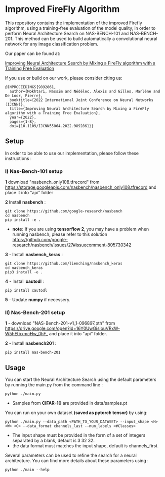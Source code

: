 ﻿# Improved FireFly Algorithm


This repository contains the implementation of the improved Firefly algorithm, using a training-free evaluation of the model quality, in order to perform Neural Architecture Search on NAS-BENCH-101 and NAS-BENCH-201. This method can be used to build automatically a  convolutional neural network for any image classification problem. 

Our paper can be found at:

[Improving Neural Architecture Search by Mixing a FireFly algorithm with a Training Free Evaluation](https://www.researchgate.net/publication/362293584_Improving_Neural_Architecture_Search_by_Mixing_a_FireFly_algorithm_with_a_Training_Free_Evaluation)

If you use or build on our work, please consider citing us:

```
@INPROCEEDINGS{9892861,
  author={Mokhtari, Nassim and Nédélec, Alexis and Gilles, Marlène and De Loor, Pierre},
  booktitle={2022 International Joint Conference on Neural Networks (IJCNN)}, 
  title={Improving Neural Architecture Search by Mixing a FireFly algorithm with a Training Free Evaluation}, 
  year={2022},
  pages={1-8},
  doi={10.1109/IJCNN55064.2022.9892861}}

```


## Setup
In order to be able to use our implementation, please follow these instructions :

### I) Nas-Bench-101 setup
**1** download "nasbench_only108.tfrecord" from https://storage.googleapis.com/nasbench/nasbench_only108.tfrecord and place it into "api" folder

**2** Install **nasbench** :

    git clone https://github.com/google-research/nasbench
    cd nasbench
    pip install -e .

* **note:** If you are using **tensorflow 2**,  you may have a problem when running nasbench, please refer to this solution  https://github.com/google-research/nasbench/issues/27#issuecomment-805730342

**3** - Install **nasbench_keras** :

    git clone https://github.com/lienching/nasbench_keras
    cd nasbench_keras
    pip3 install -e .

**4** - Install **xautodl** : 

	pip install xautodl

**5** - Update **numpy** if necessery.

### II) Nas-Bench-201 setup

**1** - download "NAS-Bench-201-v1_1-096897.pth" from https://drive.google.com/open?id=16Y0UwGisiouVRxW-W5hEtbxmcHw_0hF_ and place it into "api" folder.

**2** - Install **nasbench201** :

	pip install nas-bench-201 


## Usage
You can start the Neural Architecture Search using the default parameters by running the main.py from the command line :

	python ./main.py
* Samples from **CIFAR-10** are provided in data/samples.pt

You can run on your own dataset **(saved as pytorch tensor)** by using:

	python ./main.py --data_path <PATH_TO_YOUR_DATASET> --input_shape <H> <W> <C> --data_format channels_last --num_labels <#Classes>
* The input shape must be provided in the form of a set of integers separated by a blank, default is 3 32 32.
* the data format must matches the input shape, default is channels_first.


Several parameters can be used to refine the search for a neural architecture. You can find more details about these parameters using :

	python ./main --help
